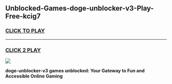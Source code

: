 
## Unblocked-Games-doge-unblocker-v3-Play-Free-kcig7
<h3>
<a href="https://premium76.site?title=doge-unblocker-v3&ref=18A1">CLICK TO PLAY</a></h3>
<hr>

<h3>
<a href="https://premium76.site?title=doge-unblocker-v3&ref=18A1">CLICK 2 PLAY</a>
  
</h3>

<a href="https://premium76.site?title=doge-unblocker-v3&ref=18A1"><img src="https://clearcache.store/games.png"></a>


**doge-unblocker-v3 games unblocked: Your Gateway to Fun and Accessible Online Gaming**
